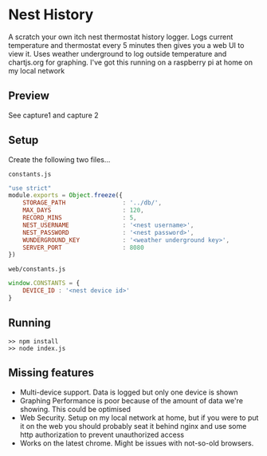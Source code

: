 # Nest History
A scratch your own itch nest thermostat history logger. Logs current temperature and thermostat every 5 minutes then gives you a web UI to view it. Uses weather underground to log outside temperature and chartjs.org for graphing. I've got this running on a raspberry pi at home on my local network

## Preview
See capture1 and capture 2

## Setup
Create the following two files...

`constants.js`
```js
"use strict"
module.exports = Object.freeze({
	STORAGE_PATH 				: '../db/',
	MAX_DAYS 					: 120,
	RECORD_MINS 				: 5,
	NEST_USERNAME 				: '<nest username>',
	NEST_PASSWORD				: '<nest password>',
	WUNDERGROUND_KEY 			: '<weather underground key>',
	SERVER_PORT 				: 8080
})
```

`web/constants.js`
```js
window.CONSTANTS = {
	DEVICE_ID : '<nest device id>'
}
```

## Running
```
>> npm install
>> node index.js
```

## Missing features
* Multi-device support. Data is logged but only one device is shown
* Graphing Performance is poor because of the amount of data we're showing. This could be optimised
* Web Security. Setup on my local network at home, but if you were to put it on the web you should probably seat it behind nginx and use some http authorization to prevent unauthorized access
* Works on the latest chrome. Might be issues with not-so-old browsers.